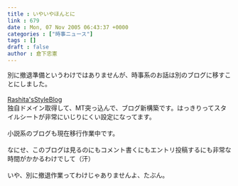 ```yaml
---
title : いやいやほんとに
link : 679
date : Mon, 07 Nov 2005 06:43:37 +0000
categories : ["時事ニュース"]
tags : []
draft : false
author : 倉下忠憲
---
```


別に撤退準備というわけではありませんが、時事系のお話は別のブログに移すことにしました。<BR><BR><A HREF="https://rashita.net/blog/" TARGET="_blank">Rashita'sStyleBlog</A><BR>独自ドメイン取得して、MT突っ込んで、ブログ新構築です。はっきりってスタイルシートが非常にいじりにくい設定になってます。<BR><BR>小説系のブログも現在移行作業中です。<BR><BR>なにせ、このブログは見るのにもコメント書くにもエントリ投稿するにも非常な時間がかかるわけでして（汗）<BR><BR>いや、別に撤退作業ってわけじゃありませんよ、たぶん。<br><br>
